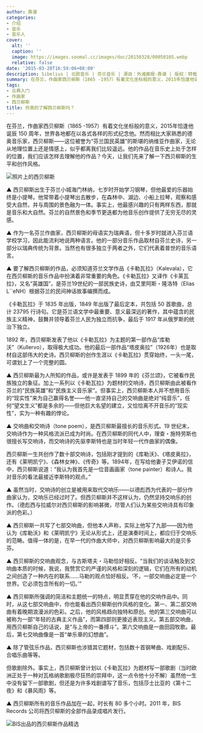 ```yaml
---
author: 靠谱
categories:
- 介绍
- 音乐
- 音乐人
cover:
  alt: ''
  caption: ''
  image: https://images.soomal.cc/images/doc/20150328/00050105.webp
  relative: false
date: '2015-03-28T16:59:06+08:00'
description: Sibelius | 北欧音乐 | 芬兰音乐 | 源自：外滩画报-靠谱 | 版权：转载 |  平均/总评分：09.83/59
summary: 在芬兰，作曲家西贝柳斯（1865 -1957）有着文化坐标般的意义，2015年恰逢他诞辰 150 周年，世界各地都在以各式各样的形式纪念他。然而相比大家熟悉的德奥音乐家，西贝柳斯――这位被誉为“芬兰国民英雄”的斯堪的纳维亚作曲家，无论从地理位置上还是情感上，似乎都离我们比较遥远……
tags:
- 古典入门
- 作曲家
- 西贝柳斯
title: 你真的了解西贝柳斯吗？
---
```


在芬兰，作曲家西贝柳斯（1865 -1957）有着文化坐标般的意义，2015年恰逢他诞辰 150 周年，世界各地都在以各式各样的形式纪念他。然而相比大家熟悉的德奥音乐家，西贝柳斯――这位被誉为“芬兰国民英雄”的斯堪的纳维亚作曲家，无论从地理位置上还是情感上，似乎都离我们比较遥远。他的作品在音乐史上处于怎样的位置，我们应该怎样去理解他的作品？今天，让我们先来了解一下西贝柳斯的生平和创作风格。

![照片上的西贝柳斯](https://images.soomal.cc/images/doc/20150328/00050103.webp)





▲ 西贝柳斯出生于芬兰小城海门林纳，七岁时开始学习钢琴，但他最爱的乐器始终是小提琴。他常带着小提琴出去散步，在森林中、湖边、小船上拉琴，观察和感受大自然，并与周围的景色融为一体。事实上，他最感兴趣的只有两样东西，那就是音乐和大自然。芬兰的自然景色和季节更迭都为他音乐创作提供了无穷无尽的灵感。

▲ 作为一名芬兰作曲家，西贝柳斯的母语实为瑞典语，但十多岁时就进入芬兰语学校学习，因此能流利地说两种语言。他的一部分音乐作品取材自芬兰史诗，另一部分以瑞典传统为背景。当然也有很多独立于两者之外，它们代表着普世的音乐语言。

▲ 要了解西贝柳斯的作品，必须知道芬兰文学作品《卡勒瓦拉》（Kalevala），它在西贝柳斯的音乐作品中扮演着非常重要的角色。《卡勒瓦拉》又译作《卡莱瓦拉》，又名“英雄国”，是芬兰19世纪的一部民族史诗，由艾里阿斯・隆洛特（Elias L``eNH）根据芬兰的民间神话故事编撰而成。

《卡勒瓦拉》于 1835 年出版，1849 年出版了最后定本，共包括 50 首歌曲，总计 23795 行诗句。它是芬兰语文学中最重要、意义最深远的著作，其中蕴含的民族主义精神，鼓舞并领导着芬兰人民为独立而抗争，最后于 1917 年从俄罗斯的统治下独立。

1892 年，西贝柳斯发表了他以《卡勒瓦拉》为主题的第一部作品“库勒沃”（Kullervo），取得极大成功。他的最后一部作品“塔皮奥拉”（1926年）也是取材自这部伟大的史诗。西贝柳斯的创作生涯以《卡勒瓦拉》贯穿始终，一头一尾，可谓划上了一个完整的圆。

▲ 西贝柳斯最为人所知的作品，或许是发表于 1899 年的《芬兰颂》，它被看作民族独立的象征。加上一系列以《卡勒瓦拉》为题材的交响诗，西贝柳斯由此被看作芬兰的“民族英雄”和“民族主义音乐家”。但事实上，西贝柳斯本人并不想用音乐的“现实性”来为自己赢得名誉――他一直坚持自己的交响曲是绝对“纯音乐”，任何“望文生义”都是多余的――但他巨大名望的建立，又恰恰离不开音乐的“现实性”，实为一种有趣的悖论。

▲ 交响曲和交响诗（tone poem），是西贝柳斯最擅长的音乐形式。19 世纪末，交响诗作为一种风格流派已成为时尚。在西贝柳斯的同代人中，理查・施特劳斯也很擅长写交响诗，而交响诗的先驱李斯特也是当时年轻一代作曲家的偶像。

西贝柳斯一生共创作了数十部交响诗，包括刚才提到的《库勒沃》、《塔皮奥拉》，还有《莱明凯宁》、《森林女神》、《传奇》等。1894年，在写给他妻子艾伊诺的信中，西贝柳斯说道：“我认为我首先是一位音画画家（tone painter）和诗人。我对音乐的看法最接近李斯特的观点。”

▲ 虽然当时，交响诗的创立是被用来取代交响乐――以德彪西为代表的一部分作曲家认为，交响乐已经过时了。但西贝柳斯并不这样认为，仍然坚持交响乐的创作。（德彪西与拉威尔对西贝柳斯的影响甚微，尽管人们认为某些交响诗具有印象派的色彩。）

▲ 西贝柳斯一共写了七部交响曲，但他本人声称，实际上他写了九部――因为他认为《库勒沃》和《莱明凯宁》无论从形式上，还是演奏时间上，都应归于交响乐的范畴。值得一体的是，在早一代的作曲大师中，对西贝柳斯影响最大的是贝多芬。

▲ 西贝柳斯的交响曲观念，与古斯塔夫・马勒恰好相反。“当我们的谈话触及到交响曲本质的时候，我说，我赞赏它的严谨的风格和深刻的逻辑，它们在所有的动机之间创造了一种内在的联系……马勒的观点恰好相反。‘不，一部交响曲必定是一个世界。它必须包含所有的一切。’”

▲ 西贝柳斯所强调的简洁和主题统一的特点，明显贯穿在他的交响作品中。同时，从这七部交响曲中，你也能看出西贝柳斯创作风格的变化。第一、第二部交响曲有着晚期浪漫派的色彩。之后，他的风格趋向独特和原创。他的第三交响曲可以被称为一部“年轻的古典主义作品”，而第四部则更接近表现主义。第五部交响曲，用西贝柳斯自己的话说，是“与上帝的一番搏斗”。第六交响曲是一曲田园牧歌。最后，第七交响曲像是一首“单乐章的幻想曲”。

▲ 除了管弦乐作品，西贝柳斯也涉猎其它题材，包括数十首钢琴曲、戏剧配乐、合唱乐曲等等。

但歌剧除外。事实上，西贝柳斯曾计划以《卡勒瓦拉》为题材写一部歌剧（当时欧洲正处于一种对瓦格纳歌剧极尽狂热的崇拜中，这一点令他十分不解）虽然他一生中没有留下一部歌剧，但还是为许多戏剧谱写了音乐，包括莎士比亚的《第十二夜》和《暴风雨》等。

▲ 西贝柳斯所有的音乐作品加在一起，时长有 80 多个小时。2011 年，BIS Records 公司将西贝柳斯的全部作品录成唱片发行。

![BIS出品的西贝柳斯作品精选](https://images.soomal.cc/images/doc/20150328/00050104.webp)